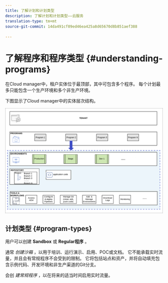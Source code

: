 ```yaml
---
title: 了解计划和计划类型
description: 了解计划和计划类型——云服务
translation-type: tm+mt
source-git-commit: 14da491cf09ed46ea425a8d65670d8b851aef388

---
```



# 了解程序和程序类型 {#understanding-programs}

在Cloud manager中，租户实体位于最顶部，其中可包含多个程序。  每个计划最多只能包含一个生产环境和多个非生产环境。

下图显示了Cloud manager中的实体层次结构。

![图像](assets/program-types1.png)

## 计划类型 {#program-types}

用户可以创建 **Sandbox** 或 **Regular程序** 。

通常 *创建沙箱* ，以用于培训、运行演示、启用、POC或文档。 它不能承载实时流量，并且会有常规程序不会受到的限制。 它将包括站点和资产，并将自动填充包含示例代码、开发环境和非生产渠道的Git分支。

会创 *建常规程序* ，以在将来的适当时间启用实时流量。